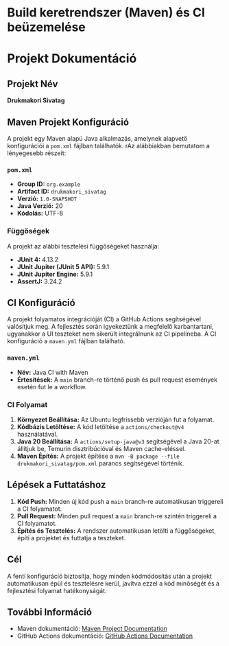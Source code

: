 # Build keretrendszer (Maven) és CI beüzemelése

# Projekt Dokumentáció

## Projekt Név
**Drukmakori Sivatag**

## Maven Projekt Konfiguráció

A projekt egy Maven alapú Java alkalmazás, amelynek alapvető konfigurációi a `pom.xml` fájlban találhatók. rAz alábbiakban bemutatom a lényegesebb részeit:

### `pom.xml`
- **Group ID:** `org.example`
- **Artifact ID:** `drukmakori_sivatag`
- **Verzió:** `1.0-SNAPSHOT`
- **Java Verzió:** 20
- **Kódolás:** UTF-8

### Függőségek
A projekt az alábbi tesztelési függőségeket használja:
- **JUnit 4:** 4.13.2
- **JUnit Jupiter (JUnit 5 API):** 5.9.1
- **JUnit Jupiter Engine:** 5.9.1
- **AssertJ:** 3.24.2

## CI Konfiguráció

A projekt folyamatos integrációját (CI) a GitHub Actions segítségével valósítjuk meg. A fejlesztés során igyekeztünk a megfelelő karbantartani, ugyanakkor a UI teszteket nem sikerült integrálnunk az CI pipelineba. A CI konfiguráció a `maven.yml` fájlban található.

### `maven.yml`
- **Név:** Java CI with Maven
- **Értesítések:** A `main` branch-re történő push és pull request események esetén fut le a workflow.

### CI Folyamat
1. **Környezet Beállítása:** Az Ubuntu legfrissebb verzióján fut a folyamat.
2. **Kódbázis Letöltése:** A kód letöltése a `actions/checkout@v4` használatával.
3. **Java 20 Beállítása:** A `actions/setup-java@v3` segítségével a Java 20-at állítjuk be, Temurin disztribúcióval és Maven cache-eléssel.
4. **Maven Építés:** A projekt építése a `mvn -B package --file drukmakori_sivatag/pom.xml` parancs segítségével történik.

## Lépések a Futtatáshoz

1. **Kód Push:** Minden új kód push a `main` branch-re automatikusan triggereli a CI folyamatot.
2. **Pull Request:** Minden pull request a `main` branch-re szintén triggereli a CI folyamatot.
3. **Építés és Tesztelés:** A rendszer automatikusan letölti a függőségeket, építi a projektet és futtatja a teszteket.

## Cél

A fenti konfiguráció biztosítja, hogy minden kódmódosítás után a projekt automatikusan épül és tesztelésre kerül, javítva ezzel a kód minőségét és a fejlesztési folyamat hatékonyságát.

## További Információ

- Maven dokumentáció: [Maven Project Documentation](https://maven.apache.org/guides/)
- GitHub Actions dokumentáció: [GitHub Actions Documentation](https://docs.github.com/en/actions)
